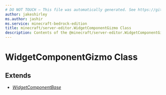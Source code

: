 ```yaml
---
# DO NOT TOUCH — This file was automatically generated. See https://github.com/mojang/minecraftapidocsgenerator to modify descriptions, examples, etc.
author: jakeshirley
ms.author: jashir
ms.service: minecraft-bedrock-edition
title: minecraft/server-editor.WidgetComponentGizmo Class
description: Contents of the @minecraft/server-editor.WidgetComponentGizmo class.
---
```

# WidgetComponentGizmo Class

## Extends
- [*WidgetComponentBase*](WidgetComponentBase.md)
